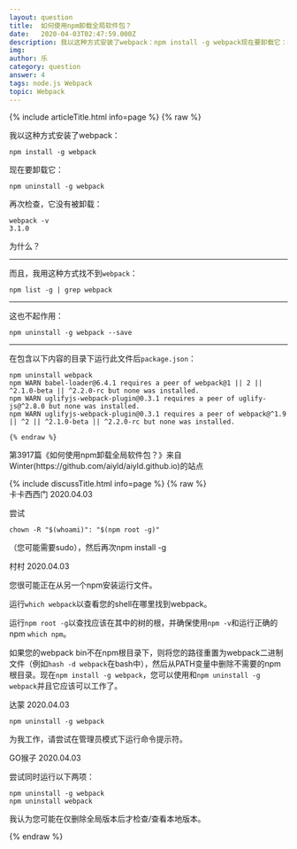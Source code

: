```yaml
---
layout: question
title:  如何使用npm卸载全局软件包？
date:   2020-04-03T02:47:59.000Z
description: 我以这种方式安装了webpack：npm install -g webpack现在要卸载它：npm uninstall -g webpack...
img: 
author: 乐
category: question
answer: 4
tags: node.js Webpack
topic: Webpack
---
```

<div class="article-root">
  <div class="article">
    {% include articleTitle.html info=page %}
    {% raw %}
    <div class="article-content"><p><font style="vertical-align: inherit;"><font style="vertical-align: inherit;">我以这种方式安装了webpack：</font></font></p>

<pre><code>npm install -g webpack
</code></pre>

<p><font style="vertical-align: inherit;"><font style="vertical-align: inherit;">现在要卸载它：</font></font></p>

<pre><code>npm uninstall -g webpack
</code></pre>

<p><font style="vertical-align: inherit;"><font style="vertical-align: inherit;">再次检查，它没有被卸载：</font></font></p>

<pre><code>webpack -v<font></font>
3.1.0<font></font>
</code></pre>

<p><font style="vertical-align: inherit;"><font style="vertical-align: inherit;">为什么？</font></font></p>

<hr>

<p><font style="vertical-align: inherit;"><font style="vertical-align: inherit;">而且，我用这种方式找不到</font></font><code>webpack</code><font style="vertical-align: inherit;"><font style="vertical-align: inherit;">：</font></font></p>

<pre><code>npm list -g | grep webpack
</code></pre>

<hr>

<p><font style="vertical-align: inherit;"><font style="vertical-align: inherit;">这也不起作用：</font></font></p>

<pre><code>npm uninstall -g webpack --save
</code></pre>

<hr>

<p><font style="vertical-align: inherit;"><font style="vertical-align: inherit;">在包含以下内容的目录下运行此文件后</font></font><code>package.json</code><font style="vertical-align: inherit;"><font style="vertical-align: inherit;">：</font></font></p>

<pre><code>npm uninstall webpack<font></font>
npm WARN babel-loader@6.4.1 requires a peer of webpack@1 || 2 || ^2.1.0-beta || ^2.2.0-rc but none was installed.<font></font>
npm WARN uglifyjs-webpack-plugin@0.3.1 requires a peer of uglify-js@^2.8.0 but none was installed.<font></font>
npm WARN uglifyjs-webpack-plugin@0.3.1 requires a peer of webpack@^1.9 || ^2 || ^2.1.0-beta || ^2.2.0-rc but none was installed.<font></font>
</code></pre></div>
    {% endraw %}
  </div>
  <p class="winter_mark">第3917篇《如何使用npm卸载全局软件包？》来自Winter(https://github.com/aiyld/aiyld.github.io)的站点</p>
  <div class="discuss-wrapper">
    {% include discussTitle.html info=page %}
    {% raw %}
    <div class="discuss-item">
        <div class="discuss-parent">
          <div class="discuss-meta">
            <span class="discuss-user">卡卡西西门</span>
            <span class="discuss-time">2020.04.03</span>
          </div>
          <div class="discuss-comment"><p><font style="vertical-align: inherit;"><font style="vertical-align: inherit;">尝试 </font></font></p>

<pre><code>chown -R "$(whoami)": "$(npm root -g)" 
</code></pre>

<p><font style="vertical-align: inherit;"><font style="vertical-align: inherit;">（您可能需要sudo），然后再次npm install -g</font></font></p></div>
        </div></div><div class="discuss-item">
        <div class="discuss-parent">
          <div class="discuss-meta">
            <span class="discuss-user">村村</span>
            <span class="discuss-time">2020.04.03</span>
          </div>
          <div class="discuss-comment"><p><font style="vertical-align: inherit;"><font style="vertical-align: inherit;">您很可能正在从另一个npm安装运行文件。</font></font></p>

<p><font style="vertical-align: inherit;"><font style="vertical-align: inherit;">运行</font></font><code>which webpack</code><font style="vertical-align: inherit;"><font style="vertical-align: inherit;">以查看您的shell在哪里找到webpack。</font></font></p>

<p><font style="vertical-align: inherit;"><font style="vertical-align: inherit;">运行</font></font><code>npm root -g</code><font style="vertical-align: inherit;"><font style="vertical-align: inherit;">以查找应该在其中的树的根，并确保使用</font></font><code>npm -v</code><font style="vertical-align: inherit;"><font style="vertical-align: inherit;">和</font><font style="vertical-align: inherit;">运行正确的npm </font></font><code>which npm</code><font style="vertical-align: inherit;"><font style="vertical-align: inherit;">。</font></font></p>

<p><font style="vertical-align: inherit;"><font style="vertical-align: inherit;">如果您的webpack bin不在npm根目录下，则将您的路径重置为webpack二进制文件（例如</font></font><code>hash -d webpack</code><font style="vertical-align: inherit;"><font style="vertical-align: inherit;">在bash中），然后从PATH变量中删除不需要的npm根目录。</font><font style="vertical-align: inherit;">现在</font></font><code>npm install -g webpack</code><font style="vertical-align: inherit;"><font style="vertical-align: inherit;">，</font><font style="vertical-align: inherit;">您可以使用</font><font style="vertical-align: inherit;">和</font></font><code>npm uninstall -g webpack</code><font style="vertical-align: inherit;"><font style="vertical-align: inherit;">并且它应该可以工作了。</font></font></p></div>
        </div></div><div class="discuss-item">
        <div class="discuss-parent">
          <div class="discuss-meta">
            <span class="discuss-user">达蒙</span>
            <span class="discuss-time">2020.04.03</span>
          </div>
          <div class="discuss-comment"><pre><code>npm uninstall -g webpack
</code></pre>

<p><font style="vertical-align: inherit;"><font style="vertical-align: inherit;">为我工作，请尝试在管理员模式下运行命令提示符。</font></font></p></div>
        </div></div><div class="discuss-item">
        <div class="discuss-parent">
          <div class="discuss-meta">
            <span class="discuss-user">GO猴子</span>
            <span class="discuss-time">2020.04.03</span>
          </div>
          <div class="discuss-comment"><p><font style="vertical-align: inherit;"><font style="vertical-align: inherit;">尝试同时运行以下两项：</font></font></p>

<pre><code>npm uninstall -g webpack<font></font>
npm uninstall webpack<font></font>
</code></pre>

<p><font style="vertical-align: inherit;"><font style="vertical-align: inherit;">我认为您可能在仅删除全局版本后才检查/查看本地版本。</font></font></p></div>
        </div></div>
    {% endraw %}
  </div>
<div>
